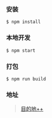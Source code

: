 ### 安装

```
$ npm install
```

### 本地开发

```
$ npm start
```

### 打包


```
$ npm run build
```

### 地址

 > [目的地++](http://www.ipptraveltech.com/)